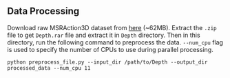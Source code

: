 

## Data Processing

Download raw MSRAction3D dataset from <a href="https://drive.google.com/file/d/1djwAK3oZTAIFbCz531eClxINmsZgGO_H/view?usp=sharing">here</a> (~62MB). Extract the `.zip` file to get `Depth.rar` file and extract it in `Depth` directory. Then in this directory, run the following command to preprocess the data. `--num_cpu` flag is used to specify the number of CPUs to use during parallel processing.

```
python preprocess_file.py --input_dir /path/to/Depth --output_dir processed_data --num_cpu 11
```

